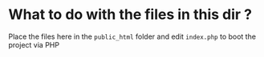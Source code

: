 # What to do with the files in this dir ?

Place the files here in the `public_html` folder and edit `index.php` to boot the project via PHP
